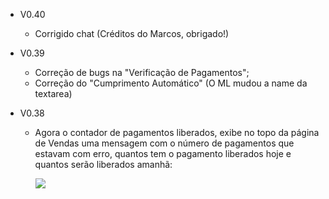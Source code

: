 <ul>
	<li>V0.40</li>
<ul>
	<li>Corrigido chat (Créditos do Marcos, obrigado!)</li>
</ul>
</ul>

<ul>
	<li>V0.39</li>
<ul>
	<li>Correção de bugs na "Verificação de Pagamentos";</li>
	<li>Correção do "Cumprimento Automático" (O ML mudou a name da textarea)</li>
</ul>
</ul>

<ul>
	<li>V0.38</li>
<ul>
	<li>Agora o contador de pagamentos liberados, exibe no topo da página de Vendas uma mensagem com o número de 
	pagamentos que estavam com erro, quantos tem o pagamento liberados hoje e quantos serão liberados amanhã:</li>
	<p><img src="http://s24.postimg.org/ndb7i9i79/download.png"></p>
</ul>
</ul>
